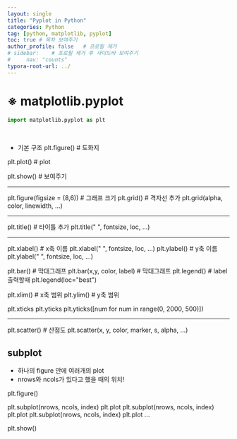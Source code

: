 ```yaml
---
layout: single
title: "Pyplot in Python"
categories: Python
tag: [python, matplotlib, pyplot]
toc: true # 목차 보여주기
author_profile: false   # 프로필 제거
# sidebar:    # 프로필 제거 후 사이드바 보여주기
#     nav: "counts"
typora-root-url: ../
---
```


# **※ matplotlib.pyplot**

```py
import matplotlib.pyplot as plt
```

<br>

* 기본 구조
plt.figure() # 도화지

plt.plot() # plot

plt.show() # 보여주기

------------------
plt.figure(figsize = (8,6)) # 그래프 크기
plt.grid() # 격자선 추가
plt.grid(alpha, color, linewidth, ...)

------------------

plt.title() # 타이틀 추가
plt.title(" ", fontsize, loc, ...)

------------------

plt.xlabel() # x축 이름
plt.xlabel(" ", fontsize, loc, ...)
plt.ylabel() # y축 이름
plt.ylabel(" ", fontsize, loc, ...)

plt.bar() # 막대그래프
plt.bar(x,y, color, label) # 막대그래프
plt.legend() # label 출력할때
plt.legend(loc="best")

plt.xlim() # x축 범위
plt.ylim() # y축 범위

plt.xticks
plt.yticks
plt.yticks([num for num in range(0, 2000, 500)])


--------------------

plt.scatter() # 산점도
plt.scatter(x, y, color, marker, s, alpha, ...)

## subplot
- 하나의 figure 안에 여러개의 plot
- nrows와 ncols가 있다고 했을 때의 위치!

plt.figure()

plt.subplot(nrows, ncols, index)
plt.plot
plt.subplot(nrows, ncols, index)
plt.plot
plt.subplot(nrows, ncols, index)
plt.plot
...

plt.show()